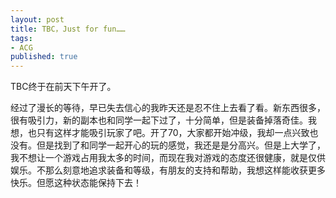 ```yaml
---
layout: post
title: TBC，Just for fun……
tags:
- ACG
published: true
---
```

TBC终于在前天下午开了。

经过了漫长的等待，早已失去信心的我昨天还是忍不住上去看了看。新东西很多，很有吸引力，新的副本也和同学一起下过了，十分简单，但是装备掉落奇佳。我想，也只有这样才能吸引玩家了吧。开了70，大家都开始冲级，我却一点兴致也没有。但是找到了和同学一起开心的玩的感觉，我还是是分高兴。但是上大学了，我不想让一个游戏占用我太多的时间，而现在我对游戏的态度还很健康，就是仅供娱乐。不那么刻意地追求装备和等级，有朋友的支持和帮助，我想这样能收获更多快乐。但愿这种状态能保持下去！
